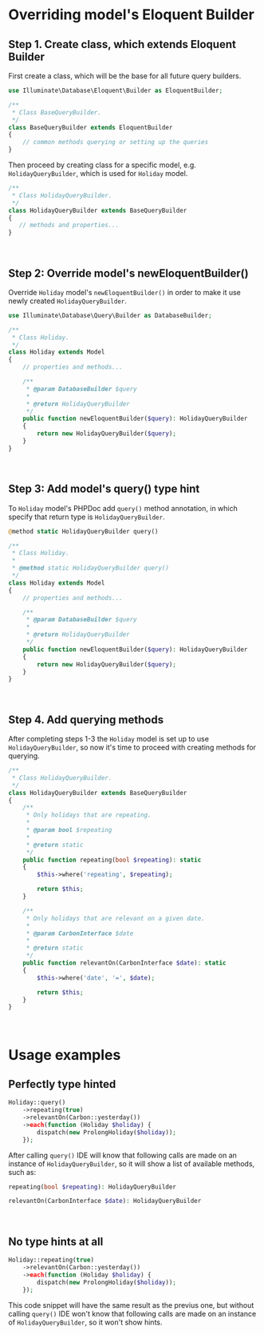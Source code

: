 # Overriding model's Eloquent Builder
## Step 1. Create class, which extends Eloquent Builder

First create a class, which will be the base for all future query builders.

``` php
use Illuminate\Database\Eloquent\Builder as EloquentBuilder;

/**
 * Class BaseQueryBuilder.
 */
class BaseQueryBuilder extends EloquentBuilder
{
    // common methods querying or setting up the queries
}
```

Then proceed by creating class for a specific model, e.g. `HolidayQueryBuilder`, which is used for `Holiday` model.

``` php
/**
 * Class HolidayQueryBuilder.
 */
class HolidayQueryBuilder extends BaseQueryBuilder
{
   // methods and properties...
}
```
<br>

## Step 2: Override model's **newEloquentBuilder()**

Override `Holiday` model's `newEloquentBuilder()` in order to make it use newly created `HolidayQueryBuilder`.

``` php
use Illuminate\Database\Query\Builder as DatabaseBuilder;

/**
 * Class Holiday.
 */
class Holiday extends Model
{
    // properties and methods...

    /**
     * @param DatabaseBuilder $query
     *
     * @return HolidayQueryBuilder
     */
    public function newEloquentBuilder($query): HolidayQueryBuilder
    {
        return new HolidayQueryBuilder($query);
    }
}
```
<br>

## Step 3: Add model's **query()** type hint

To `Holiday` model's PHPDoc add `query()` method annotation, in which specify that return type is `HolidayQueryBuilder`.
``` php 
@method static HolidayQueryBuilder query()
```

``` php
/**
 * Class Holiday.
 *
 * @method static HolidayQueryBuilder query()
 */
class Holiday extends Model
{
    // properties and methods...

    /**
     * @param DatabaseBuilder $query
     *
     * @return HolidayQueryBuilder
     */
    public function newEloquentBuilder($query): HolidayQueryBuilder
    {
        return new HolidayQueryBuilder($query);
    }
}
```
<br>

## Step 4. Add querying methods
After completing steps 1-3 the `Holiday` model is set up to use `HolidayQueryBuilder`, so now it's time to proceed with creating methods for querying.

``` php
/**
 * Class HolidayQueryBuilder.
 */
class HolidayQueryBuilder extends BaseQueryBuilder
{
    /**
     * Only holidays that are repeating.
     *
     * @param bool $repeating
     *
     * @return static
     */
    public function repeating(bool $repeating): static
    {
        $this->where('repeating', $repeating);

        return $this;
    }

    /**
     * Only holidays that are relevant on a given date.
     *
     * @param CarbonInterface $date
     *
     * @return static
     */
    public function relevantOn(CarbonInterface $date): static
    {
        $this->where('date', '=', $date);

        return $this;
    }
}
```
<br>

# Usage examples
## Perfectly type hinted
``` php
Holiday::query()
    ->repeating(true)
    ->relevantOn(Carbon::yesterday())
    ->each(function (Holiday $holiday) {
        dispatch(new ProlongHoliday($holiday));
    });
```
After calling `query()` IDE will know that following calls are made on an instance of `HolidayQueryBuilder`, so it will show a list of available methods, such as:
``` php 
repeating(bool $repeating): HolidayQueryBuilder
```
``` php 
relevantOn(CarbonInterface $date): HolidayQueryBuilder
```
<br>

## No type hints at all
``` php
Holiday::repeating(true)
    ->relevantOn(Carbon::yesterday())
    ->each(function (Holiday $holiday) {
        dispatch(new ProlongHoliday($holiday));
    });
```
This code snippet will have the same result as the previus one, but without calling `query()` IDE won't know that following calls are made on an instance of `HolidayQueryBuilder`, so it won't show hints.
<br>
